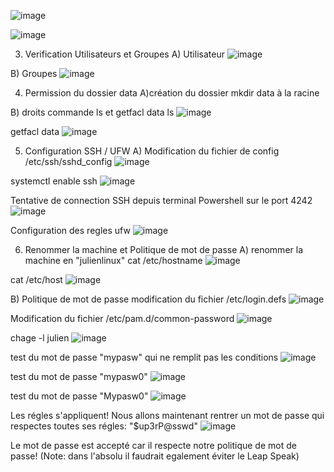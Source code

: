 ![image](https://github.com/user-attachments/assets/c8a5ea12-aba5-491a-82b3-3447c93c4b3f)

![image](https://github.com/user-attachments/assets/486c25c3-03d8-473e-9809-43951e85e983)

3) Verification Utilisateurs et Groupes
   A) Utilisateur
![image](https://github.com/user-attachments/assets/6a714545-62c2-4145-838b-966381b6126b)

 B) Groupes
 ![image](https://github.com/user-attachments/assets/8b5e156a-a973-494b-a7c3-061c8ce0b772)

4) Permission du dossier data
A)création du dossier
mkdir data à la racine

B) droits commande ls et getfacl data
ls
![image](https://github.com/user-attachments/assets/1747c538-5efb-4c83-93f2-59d24a35aa1c)

getfacl data
![image](https://github.com/user-attachments/assets/12e443d3-2410-43ef-a95a-f2af563543fd)

5) Configuration SSH / UFW
A) Modification du fichier de config /etc/ssh/sshd_config
![image](https://github.com/user-attachments/assets/cf37c3a3-3f8a-459d-b8d3-6674eb9fa57e)

systemctl enable ssh
![image](https://github.com/user-attachments/assets/829725d5-4dda-487a-8469-f03bee15ff99)

Tentative de connection SSH depuis terminal Powershell sur le port 4242
![image](https://github.com/user-attachments/assets/c60440ec-af85-480c-a80d-aff8d30f7de6)

Configuration des regles ufw 
![image](https://github.com/user-attachments/assets/6214d121-ffe7-4205-8292-36bc4d80e218)

6) Renommer la machine et Politique de mot de passe
A) renommer la machine en "julienlinux"
cat /etc/hostname
![image](https://github.com/user-attachments/assets/71ad5bf5-422f-4ae0-92c9-40147b18beab)

cat /etc/host
![image](https://github.com/user-attachments/assets/1e302d7b-d07f-425b-a637-222dbbf4d09b)

B) Politique de mot de passe
modification du fichier /etc/login.defs 
![image](https://github.com/user-attachments/assets/8998b618-0518-47f8-83b7-34446320c69b)

Modification du fichier /etc/pam.d/common-password
![image](https://github.com/user-attachments/assets/29a2259a-4da6-412b-b3f2-b6589d9cb6a4)

chage -l julien
![image](https://github.com/user-attachments/assets/22294ce7-d11a-4922-a6c3-dc534fc2aae6)

test du mot de passe "mypasw" qui ne remplit pas les conditions
![image](https://github.com/user-attachments/assets/55e0c95b-bc36-48ff-804c-a27f8dbb2c3e)

test du mot de passe "mypasw0"
![image](https://github.com/user-attachments/assets/080d5af3-f6cf-4660-950a-233dd1c82ecd)

test du mot de passe "Mypasw0"
![image](https://github.com/user-attachments/assets/cf07ea35-f9cd-416c-ab7c-fd144ba6150c)

Les régles s'appliquent! Nous allons maintenant rentrer un mot de passe qui respectes toutes ses régles: "$up3rP@sswd"
![image](https://github.com/user-attachments/assets/89039488-3254-4a28-acda-ee33ccb03420)

Le mot de passe est accepté car il respecte notre politique de mot de passe!
(Note: dans l'absolu il faudrait egalement éviter le Leap Speak)
